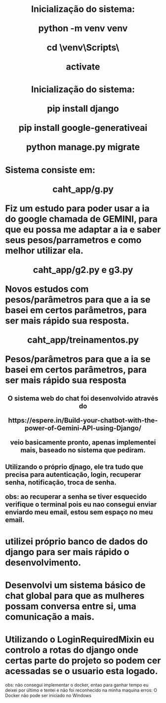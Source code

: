 <h1 align="center">
Inicialização do sistema:
<p>python -m venv venv</p>
<p>cd \venv\Scripts\</p>
<p>activate</p>
</h1>

<h1 align="center">
Inicialização do sistema:
<p>pip install django</p>
<p>pip install google-generativeai</p>
<p>python manage.py migrate</p>
</h1>

<h1 >Sistema consiste em:
<p align="center">caht_app/g.py</p>
<p>Fiz um estudo para poder usar a ia do google chamada de GEMINI, para que eu possa me adaptar a ia e saber seus pesos/parrametros e como melhor utilizar ela.
</p>

<p align="center">caht_app/g2.py e g3.py</p>
<p>Novos estudos com pesos/parâmetros para que a ia se basei em certos parâmetros, para ser mais rápido  sua resposta.</p>

<p align="center">caht_app/treinamentos.py</p>
<p>Pesos/parâmetros para que a ia se basei em certos parâmetros, para ser mais rápido  sua resposta</p>

</h1>
<h2 align="center">
O sistema web do chat foi desenvolvido através  do
<p>https://espere.in/Build-your-chatbot-with-the-power-of-Gemini-API-using-Django/</p>

<p>veio basicamente pronto, apenas implementei mais, baseado no sistema que  pediram.</p>
</h2>

<h2>
Utilizando o próprio djnago, ele tra tudo que precisa para autenticação, login, recuperar senha, notificação, troca de senha.

obs: ao recuperar a senha se tiver esquecido verifique o terminal pois eu nao consegui enviar enviardo meu email, estou sem espaço no meu email.
</h2>
<h1>
utilizei próprio banco de dados do django para ser mais rápido o desenvolvimento. 
</h1>
<h1>
Desenvolvi um sistema básico de chat global para que as mulheres possam conversa entre si, uma comunicação a mais.
</h1>

<h1>Utilizando o LoginRequiredMixin eu controlo a rotas do django onde certas parte do projeto so podem cer acessadas se o usuario esta logado.
</h1>


obs: não consegui implementar o docker, entao para ganhar tempo eu deixei por último e tentei e não foi reconhecido na minha maquina
erros: O Docker não pode ser iniciado no Windows